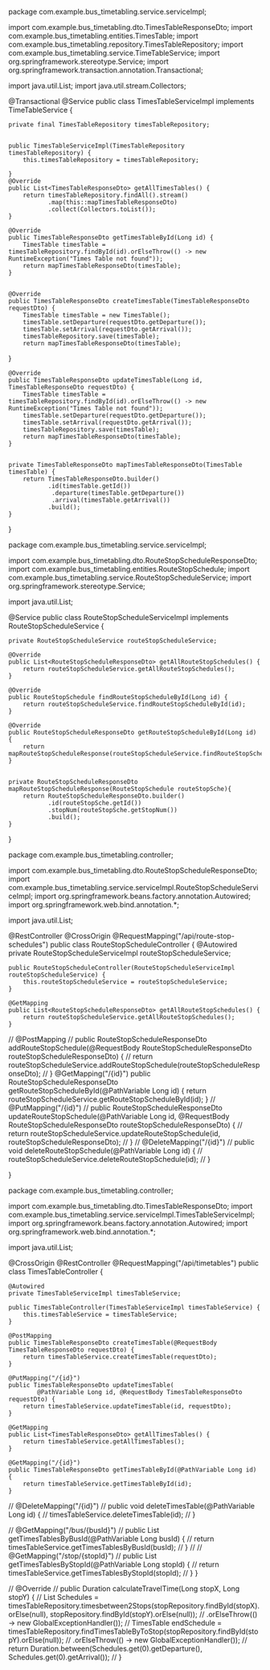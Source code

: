 package com.example.bus_timetabling.service.serviceImpl;

import com.example.bus_timetabling.dto.TimesTableResponseDto;
import com.example.bus_timetabling.entities.TimesTable;
import com.example.bus_timetabling.repository.TimesTableRepository;
import com.example.bus_timetabling.service.TimeTableService;
import org.springframework.stereotype.Service;
import org.springframework.transaction.annotation.Transactional;

import java.util.List;
import java.util.stream.Collectors;

@Transactional
@Service
public class TimesTableServiceImpl implements TimeTableService {

    private final TimesTableRepository timesTableRepository;


    public TimesTableServiceImpl(TimesTableRepository timesTableRepository) {
        this.timesTableRepository = timesTableRepository;

    }
    @Override
    public List<TimesTableResponseDto> getAllTimesTables() {
        return timesTableRepository.findAll().stream()
               .map(this::mapTimesTableResponseDto)
               .collect(Collectors.toList());
    }

    @Override
    public TimesTableResponseDto getTimesTableById(Long id) {
        TimesTable timesTable = timesTableRepository.findById(id).orElseThrow(() -> new RuntimeException("Times Table not found"));
        return mapTimesTableResponseDto(timesTable);
    }


    @Override
    public TimesTableResponseDto createTimesTable(TimesTableResponseDto requestDto) {
        TimesTable timesTable = new TimesTable();
        timesTable.setDeparture(requestDto.getDeparture());
        timesTable.setArrival(requestDto.getArrival());
        timesTableRepository.save(timesTable);
        return mapTimesTableResponseDto(timesTable);
}

    @Override
    public TimesTableResponseDto updateTimesTable(Long id, TimesTableResponseDto requestDto) {
        TimesTable timesTable = timesTableRepository.findById(id).orElseThrow(() -> new RuntimeException("Times Table not found"));
        timesTable.setDeparture(requestDto.getDeparture());
        timesTable.setArrival(requestDto.getArrival());
        timesTableRepository.save(timesTable);
        return mapTimesTableResponseDto(timesTable);
    }


    private TimesTableResponseDto mapTimesTableResponseDto(TimesTable timesTable) {
        return TimesTableResponseDto.builder()
               .id(timesTable.getId())
                .departure(timesTable.getDeparture())
                .arrival(timesTable.getArrival())
               .build();
    }
}

package com.example.bus_timetabling.service.serviceImpl;

import com.example.bus_timetabling.dto.RouteStopScheduleResponseDto;
import com.example.bus_timetabling.entities.RouteStopSchedule;
import com.example.bus_timetabling.service.RouteStopScheduleService;
import org.springframework.stereotype.Service;

import java.util.List;

@Service
public class RouteStopScheduleServiceImpl implements RouteStopScheduleService {

    private RouteStopScheduleService routeStopScheduleService;

    @Override
    public List<RouteStopScheduleResponseDto> getAllRouteStopSchedules() {
        return routeStopScheduleService.getAllRouteStopSchedules();
    }

    @Override
    public RouteStopSchedule findRouteStopScheduleById(Long id) {
        return routeStopScheduleService.findRouteStopScheduleById(id);
    }

    @Override
    public RouteStopScheduleResponseDto getRouteStopScheduleById(Long id) {
        return mapRouteStopScheduleResponse(routeStopScheduleService.findRouteStopScheduleById(id));
    }


    private RouteStopScheduleResponseDto mapRouteStopScheduleResponse(RouteStopSchedule routeStopSche){
        return RouteStopScheduleResponseDto.builder()
               .id(routeStopSche.getId())
               .stopNum(routeStopSche.getStopNum())
               .build();
    }

}

package com.example.bus_timetabling.controller;

import com.example.bus_timetabling.dto.RouteStopScheduleResponseDto;
import com.example.bus_timetabling.service.serviceImpl.RouteStopScheduleServiceImpl;
import org.springframework.beans.factory.annotation.Autowired;
import org.springframework.web.bind.annotation.*;

import java.util.List;

@RestController
@CrossOrigin
@RequestMapping("/api/route-stop-schedules")
public class RouteStopScheduleController {
@Autowired
private RouteStopScheduleServiceImpl routeStopScheduleService;

    public RouteStopScheduleController(RouteStopScheduleServiceImpl routeStopScheduleService) {
        this.routeStopScheduleService = routeStopScheduleService;
    }

    @GetMapping
    public List<RouteStopScheduleResponseDto> getAllRouteStopSchedules() {
        return routeStopScheduleService.getAllRouteStopSchedules();
    }

//    @PostMapping
//    public RouteStopScheduleResponseDto addRouteStopSchedule(@RequestBody RouteStopScheduleResponseDto routeStopScheduleResponseDto) {
//        return routeStopScheduleService.addRouteStopSchedule(routeStopScheduleResponseDto);
//    }
@GetMapping("/{id}")
public RouteStopScheduleResponseDto getRouteStopScheduleById(@PathVariable Long id) {
return routeStopScheduleService.getRouteStopScheduleById(id);
}
//    @PutMapping("/{id}")
//    public RouteStopScheduleResponseDto updateRouteStopSchedule(@PathVariable Long id, @RequestBody RouteStopScheduleResponseDto routeStopScheduleResponseDto) {
//        return routeStopScheduleService.updateRouteStopSchedule(id, routeStopScheduleResponseDto);
//    }
//    @DeleteMapping("/{id}")
//    public void deleteRouteStopSchedule(@PathVariable Long id) {
//        routeStopScheduleService.deleteRouteStopSchedule(id);
//    }

}

package com.example.bus_timetabling.controller;

import com.example.bus_timetabling.dto.TimesTableResponseDto;
import com.example.bus_timetabling.service.serviceImpl.TimesTableServiceImpl;
import org.springframework.beans.factory.annotation.Autowired;
import org.springframework.web.bind.annotation.*;

import java.util.List;

@CrossOrigin
@RestController
@RequestMapping("/api/timetables")
public class TimesTableController {

    @Autowired
    private TimesTableServiceImpl timesTableService;

    public TimesTableController(TimesTableServiceImpl timesTableService) {
        this.timesTableService = timesTableService;
    }

    @PostMapping
    public TimesTableResponseDto createTimesTable(@RequestBody TimesTableResponseDto requestDto) {
        return timesTableService.createTimesTable(requestDto);
    }

    @PutMapping("/{id}")
    public TimesTableResponseDto updateTimesTable(
            @PathVariable Long id, @RequestBody TimesTableResponseDto requestDto) {
        return timesTableService.updateTimesTable(id, requestDto);
    }

    @GetMapping
    public List<TimesTableResponseDto> getAllTimesTables() {
        return timesTableService.getAllTimesTables();
    }

    @GetMapping("/{id}")
    public TimesTableResponseDto getTimesTableById(@PathVariable Long id) {
        return timesTableService.getTimesTableById(id);
    }

//    @DeleteMapping("/{id}")
//    public void deleteTimesTable(@PathVariable Long id) {
//        timesTableService.deleteTimesTable(id);
//    }

//    @GetMapping("/bus/{busId}")
//    public List<TimesTableResponseDto> getTimesTablesByBusId(@PathVariable Long busId) {
//        return timesTableService.getTimesTablesByBusId(busId);
//    }
//
//    @GetMapping("/stop/{stopId}")
//    public List<TimesTableResponseDto> getTimesTablesByStopId(@PathVariable Long stopId) {
//        return timesTableService.getTimesTablesByStopId(stopId);
//    }
}


//    @Override
//    public Duration calculateTravelTime(Long stopX, Long stopY) {
//        List<TimesTable> Schedules = timesTableRepository.timesbetween2Stops(stopRepository.findById(stopX).orElse(null), stopRepository.findById(stopY).orElse(null));
//              .orElseThrow(() -> new GlobalExceptionHandler());
//     TimesTable endSchedule = timesTableRepository.findTimesTableByToStop(stopRepository.findById(stopY).orElse(null));
//               .orElseThrow(() -> new GlobalExceptionHandler());
//        return Duration.between(Schedules.get(0).getDeparture(), Schedules.get(0).getArrival());
//        }